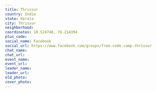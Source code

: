 ```yaml
---
title: Thrissur
country: India
state: Kerala
city: Thrissur
neighborhood: 
coordinates: 10.524748, 76.214394
plus_code:
social_name: Facebook
social_url: https://www.facebook.com/groups/free.code.camp.thrissur
chat_name:
chat_url:
event_name:
event_url:
leader_name:
leader_url:
old_photo: 
cover_photo:
---
```


